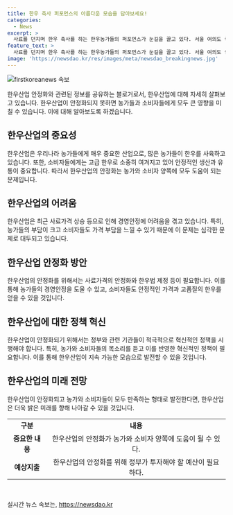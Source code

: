 ```yaml
---
title: 한우 축사 퍼포먼스의 아름다운 모습을 담아보세요!
categories:
  - News
excerpt: >
  사료를 던지며 한우 축사를 하는 한우농가들의 퍼포먼스가 눈길을 끌고 있다. 서울 여의도 국회의사당 앞에서 열린 ‘한우산업 안정화 촉구 한우반납 투쟁’ 집회에서 참석자들은 한우법 제정과 사료가격 인하를 요구하며 뜨거운 투쟁을 벌였다.
feature_text: >
  사료를 던지며 한우 축사를 하는 한우농가들의 퍼포먼스가 눈길을 끌고 있다. 서울 여의도 국회의사당 앞에서 열린 ‘한우산업 안정화 촉구 한우반납 투쟁’ 집회에서 참석자들은 한우법 제정과 사료가격 인하를 요구하며 뜨거운 투쟁을 벌였다.
image: 'https://newsdao.kr/res/images/meta/newsdao_breakingnews.jpg'
---
```


<p><img src="https://newsdao.kr/res/images/meta/newsdao_breakingnews.jpg" alt="firstkoreanews 속보" /></p>

<p>한우산업 안정화와 관련된 정보를 공유하는 블로거로서, 한우산업에 대해 자세히 살펴보고 있습니다. 한우산업이 안정화되지 못하면 농가들과 소비자들에게 모두 큰 영향을 미칠 수 있습니다. 이에 대해 알아보도록 하겠습니다.</p>

<h2 data-ke-size="size26">한우산업의 중요성</h2>

<p data-ke-size="size16">한우산업은 우리나라 농가들에게 매우 중요한 산업으로, 많은 농가들이 한우를 사육하고 있습니다. 또한, 소비자들에게는 고급 한우로 소중히 여겨지고 있어 안정적인 생산과 유통이 중요합니다. 따라서 한우산업의 안정화는 농가와 소비자 양쪽에 모두 도움이 되는 문제입니다.</p>

<h2 data-ke-size="size26">한우산업의 어려움</h2>

<p data-ke-size="size16">한우산업은 최근 사료가격 상승 등으로 인해 경영안정에 어려움을 겪고 있습니다. 특히, 농가들의 부담이 크고 소비자들도 가격 부담을 느낄 수 있기 때문에 이 문제는 심각한 문제로 대두되고 있습니다.</p>

<h2 data-ke-size="size26">한우산업 안정화 방안</h2>

<p data-ke-size="size16">한우산업의 안정화를 위해서는 사료가격의 안정화와 한우법 제정 등이 필요합니다. 이를 통해 농가들의 경영안정을 도울 수 있고, 소비자들도 안정적인 가격과 고품질의 한우를 얻을 수 있을 것입니다.</p>

<h2 data-ke-size="size26">한우산업에 대한 정책 혁신</h2>

<p data-ke-size="size16">한우산업이 안정화되기 위해서는 정부와 관련 기관들이 적극적으로 혁신적인 정책을 시행해야 합니다. 특히, 농가와 소비자들의 목소리를 듣고 이를 반영한 혁신적인 정책이 필요합니다. 이를 통해 한우산업이 지속 가능한 모습으로 발전할 수 있을 것입니다.</p>

<h2 data-ke-size="size26">한우산업의 미래 전망</h2>

<p data-ke-size="size16">한우산업이 안정화되고 농가와 소비자들이 모두 만족하는 형태로 발전한다면, 한우산업은 더욱 밝은 미래를 향해 나아갈 수 있을 것입니다.</p>

<table>
  <tr>
    <td style="text-align: center; height: 17px;"><b>구분</b></td>
    <td style="text-align: center; height: 17px;"><b>내용</b></td>
  </tr>
  <tr>
    <td style="text-align: center; height: 17px;"><b>중요한 내용</b></td>
    <td style="text-align: center; height: 17px;">한우산업의 안정화가 농가와 소비자 양쪽에 도움이 될 수 있다.</td>
  </tr>
  <tr>
    <td style="text-align: center; height: 17px;"><b>예상지출</b></td>
    <td style="text-align: center; height: 17px;">한우산업의 안정화를 위해 정부가 투자해야 할 예산이 필요하다.</td>
  </tr>
</table>

<p data-ke-size="size16">&nbsp;</p>
실시간 뉴스 속보는, <a href="https://newsdao.kr" rel="dofollow">https://newsdao.kr</a>


